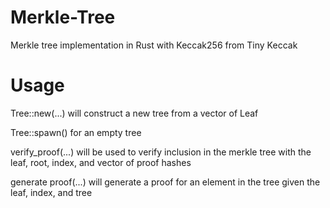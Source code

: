 # Merkle-Tree
Merkle tree implementation in Rust with Keccak256 from Tiny Keccak

# Usage 

Tree::new(...) will construct a new tree from a vector of Leaf 

Tree::spawn() for an empty tree

verify_proof(...) will be used to verify inclusion in the merkle tree with the leaf, root, index, and vector of proof hashes

generate proof(...) will generate a proof for an element in the tree given the leaf, index, and tree


